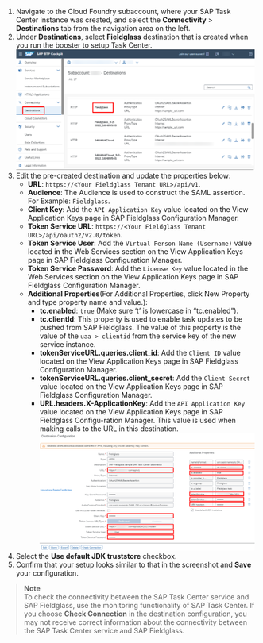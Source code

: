 1. Navigate to the Cloud Foundry subaccount, where your SAP Task Center instance was created, and select the **Connectivity** > **Destinations** tab from the navigation area on the left.  
2. Under **Destinations**, select **Fieldglass** destination that is created when you run the booster to setup Task Center.  
  ![Configure BTP Destinations 1](images/D1.png)
3. Edit the pre-created destination and update the properties below:  
   * __URL__: `https://<Your Fieldglass Tenant URL>/api/v1`.
   * __Audience__: The Audience is used to construct the SAML assertion. For Example: `Fieldglass`.
   * __Client Key__: Add the `API Application Key` value located on the View Application Keys page in SAP Fieldglass Configuration Manager.
   * __Token Service URL__: `https://<Your Fieldglass Tenant URL>/api/oauth2/v2.0/token`.
   * __Token Service User__: Add the `Virtual Person Name (Username)` value located in the Web Services section on the View Application Keys page in SAP Fieldglass Configuration Manager.
   * __Token Service Password__: Add the `License Key` value located in the Web Services section on the View Application Keys page in SAP Fieldglass Configuration Manager.
   * __Additional Properties__(For Additional Properties, click New Property and type property name and value.):
      * __tc.enabled__: `true`  (Make sure ‘t’ is lowercase in “tc.enabled”).
      * __tc.clientId__: This property is used to enable task updates to be pushed from SAP Fieldglass. The value of this property is the value of the `uaa > clientid` from the service key of the new service instance.
      * __tokenServiceURL.queries.client_id__: Add the `Client ID` value located on the View Application Keys page in SAP Fieldglass Configuration Manager.
      * __tokenServiceURL.queries.client_secret__: Add the `Client Secret` value located on the View Application Keys page in SAP Fieldglass Configuration Manager.
      * __URL.headers.X-ApplicationKey__: Add the `API Application Key` value located on the View Application Keys page in SAP Fieldglass Configu-ration Manager. This value is used when making calls to the URL in this destination.  
  ![Configure BTP Destinations 2](images/D2.png)
4. Select the **Use default JDK truststore** checkbox.  
5. Confirm that your setup looks similar to that in the screenshot and **Save** your configuration.  

>**Note**  
>To check the connectivity between the SAP Task Center service and SAP Fieldglass, use the monitoring functionality of SAP Task Center. If you choose **Check Connection** in the destination configuration, you may not receive correct information about the connectivity between the SAP Task Center service and SAP Fieldglass.
